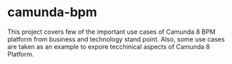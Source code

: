 # camunda-bpm

This project covers few of the important use cases of Camunda 8 BPM platform from business and technology stand point. Also, some use cases are taken as an example to expore tecchinical aspects of Camunda 8 Platform.
